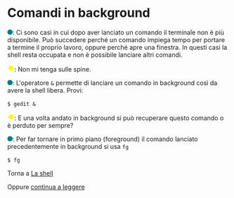 # Comandi in background

![](../../images/people/tess.png): Ci sono casi in cui dopo aver lanciato
un comando il terminale non è più disponibile.
Può succedere perché un comando impiega tempo per
portare a termine il proprio lavoro, oppure perché apre una finestra.
In questi casi la shell resta occupata e non è possibile lanciare altri comandi.

![](../../images/people/tazza.png): Non mi tenga sulle spine.

![](../../images/people/tess.png): L'operatore `&` permette di lanciare
un comando in background così da avere la shell libera. Provi:

```
$ gedit &
```

![](../../images/people/tazza.png): E una volta andato in background
si può recuperare questo comando o è perduto per sempre?

![](../../images/people/tess.png): Per far tornare in primo piano
(foreground) il comando lanciato precedentemente in background
si usa `fg`

```
$ fg
```

Torna a [La shell](../summary.md)

Oppure [continua a leggere](espansione.md)
